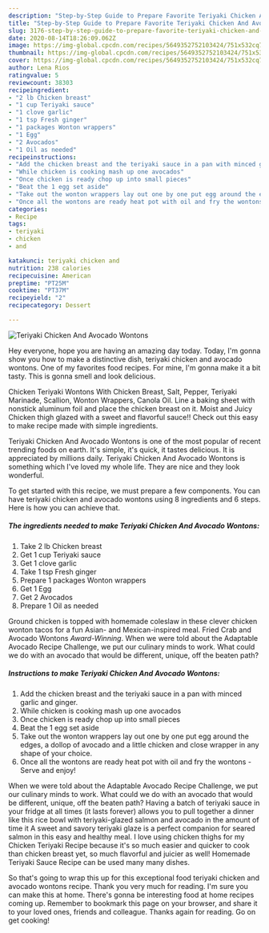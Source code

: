 ```yaml
---
description: "Step-by-Step Guide to Prepare Favorite Teriyaki Chicken And Avocado Wontons"
title: "Step-by-Step Guide to Prepare Favorite Teriyaki Chicken And Avocado Wontons"
slug: 3176-step-by-step-guide-to-prepare-favorite-teriyaki-chicken-and-avocado-wontons
date: 2020-08-14T18:26:09.062Z
image: https://img-global.cpcdn.com/recipes/5649352752103424/751x532cq70/teriyaki-chicken-and-avocado-wontons-recipe-main-photo.jpg
thumbnail: https://img-global.cpcdn.com/recipes/5649352752103424/751x532cq70/teriyaki-chicken-and-avocado-wontons-recipe-main-photo.jpg
cover: https://img-global.cpcdn.com/recipes/5649352752103424/751x532cq70/teriyaki-chicken-and-avocado-wontons-recipe-main-photo.jpg
author: Lena Rios
ratingvalue: 5
reviewcount: 38303
recipeingredient:
- "2 lb Chicken breast"
- "1 cup Teriyaki sauce"
- "1 clove garlic"
- "1 tsp Fresh ginger"
- "1 packages Wonton wrappers"
- "1 Egg"
- "2 Avocados"
- "1 Oil as needed"
recipeinstructions:
- "Add the chicken breast and the teriyaki sauce in a pan with minced garlic and ginger."
- "While chicken is cooking mash up one avocados"
- "Once chicken is ready chop up into small pieces"
- "Beat the 1 egg set aside"
- "Take out the wonton wrappers lay out one by one put egg around the edges, a dollop of avocado and a little chicken and close wrapper in any shape of your choice."
- "Once all the wontons are ready heat pot with oil and fry the wontons  Serve and enjoy!"
categories:
- Recipe
tags:
- teriyaki
- chicken
- and

katakunci: teriyaki chicken and 
nutrition: 238 calories
recipecuisine: American
preptime: "PT25M"
cooktime: "PT37M"
recipeyield: "2"
recipecategory: Dessert

---
```



![Teriyaki Chicken And Avocado Wontons](https://img-global.cpcdn.com/recipes/5649352752103424/751x532cq70/teriyaki-chicken-and-avocado-wontons-recipe-main-photo.jpg)

Hey everyone, hope you are having an amazing day today. Today, I'm gonna show you how to make a distinctive dish, teriyaki chicken and avocado wontons. One of my favorites food recipes. For mine, I'm gonna make it a bit tasty. This is gonna smell and look delicious.

Chicken Teriyaki Wontons With Chicken Breast, Salt, Pepper, Teriyaki Marinade, Scallion, Wonton Wrappers, Canola Oil. Line a baking sheet with nonstick aluminum foil and place the chicken breast on it. Moist and Juicy Chicken thigh glazed with a sweet and flavorful sauce!! Check out this easy to make recipe made with simple ingredients.

Teriyaki Chicken And Avocado Wontons is one of the most popular of recent trending foods on earth. It's simple, it's quick, it tastes delicious. It is appreciated by millions daily. Teriyaki Chicken And Avocado Wontons is something which I've loved my whole life. They are nice and they look wonderful.


To get started with this recipe, we must prepare a few components. You can have teriyaki chicken and avocado wontons using 8 ingredients and 6 steps. Here is how you can achieve that.

<!--inarticleads1-->

##### The ingredients needed to make Teriyaki Chicken And Avocado Wontons:

1. Take 2 lb Chicken breast
1. Get 1 cup Teriyaki sauce
1. Get 1 clove garlic
1. Take 1 tsp Fresh ginger
1. Prepare 1 packages Wonton wrappers
1. Get 1 Egg
1. Get 2 Avocados
1. Prepare 1 Oil as needed


Ground chicken is topped with homemade coleslaw in these clever chicken wonton tacos for a fun Asian- and Mexican-inspired meal. Fried Crab and Avocado Wontons *Award-Winning*. When we were told about the Adaptable Avocado Recipe Challenge, we put our culinary minds to work. What could we do with an avocado that would be different, unique, off the beaten path? 

<!--inarticleads2-->

##### Instructions to make Teriyaki Chicken And Avocado Wontons:

1. Add the chicken breast and the teriyaki sauce in a pan with minced garlic and ginger.
1. While chicken is cooking mash up one avocados
1. Once chicken is ready chop up into small pieces
1. Beat the 1 egg set aside
1. Take out the wonton wrappers lay out one by one put egg around the edges, a dollop of avocado and a little chicken and close wrapper in any shape of your choice.
1. Once all the wontons are ready heat pot with oil and fry the wontons  - Serve and enjoy!


When we were told about the Adaptable Avocado Recipe Challenge, we put our culinary minds to work. What could we do with an avocado that would be different, unique, off the beaten path? Having a batch of teriyaki sauce in your fridge at all times (it lasts forever) allows you to pull together a dinner like this rice bowl with teriyaki-glazed salmon and avocado in the amount of time it A sweet and savory teriyaki glaze is a perfect companion for seared salmon in this easy and healthy meal. I love using chicken thighs for my Chicken Teriyaki Recipe because it&#39;s so much easier and quicker to cook than chicken breast yet, so much flavorful and juicier as well! Homemade Teriyaki Sauce Recipe can be used many many dishes. 

So that's going to wrap this up for this exceptional food teriyaki chicken and avocado wontons recipe. Thank you very much for reading. I'm sure you can make this at home. There's gonna be interesting food at home recipes coming up. Remember to bookmark this page on your browser, and share it to your loved ones, friends and colleague. Thanks again for reading. Go on get cooking!
